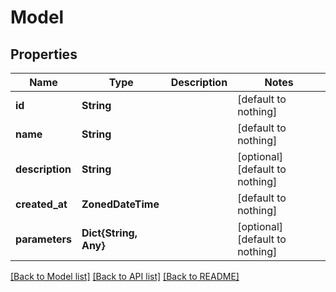 # Model


## Properties
Name | Type | Description | Notes
------------ | ------------- | ------------- | -------------
**id** | **String** |  | [default to nothing]
**name** | **String** |  | [default to nothing]
**description** | **String** |  | [optional] [default to nothing]
**created_at** | **ZonedDateTime** |  | [default to nothing]
**parameters** | **Dict{String, Any}** |  | [optional] [default to nothing]


[[Back to Model list]](../README.md#models) [[Back to API list]](../README.md#api-endpoints) [[Back to README]](../README.md)



